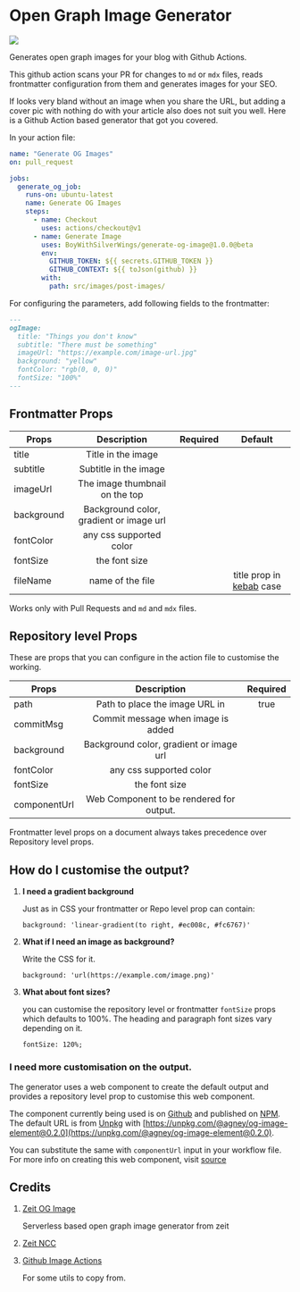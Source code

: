 # Open Graph Image Generator

![](https://github.com/BoyWithSilverWings/generate-og-image/workflows/Run%20tests/badge.svg)

Generates open graph images for your blog with Github Actions.

This github action scans your PR for changes to `md` or `mdx` files, reads frontmatter configuration from them and generates images for your SEO.

If looks very bland without an image when you share the URL, but adding a cover pic with nothing do with your article also does not suit you well. Here is a Github Action based generator that got you covered.

In your action file:

```yml
name: "Generate OG Images"
on: pull_request

jobs:
  generate_og_job:
    runs-on: ubuntu-latest
    name: Generate OG Images
    steps:
      - name: Checkout
        uses: actions/checkout@v1
      - name: Generate Image
        uses: BoyWithSilverWings/generate-og-image@1.0.0@beta
        env:
          GITHUB_TOKEN: ${{ secrets.GITHUB_TOKEN }}
          GITHUB_CONTEXT: ${{ toJson(github) }}
        with:
          path: src/images/post-images/
```

For configuring the parameters, add following fields to the frontmatter:

```md
---
ogImage:
  title: "Things you don't know"
  subtitle: "There must be something"
  imageUrl: "https://example.com/image-url.jpg"
  background: "yellow"
  fontColor: "rgb(0, 0, 0)"
  fontSize: "100%"
---
```

## Frontmatter Props

| Props      |               Description               | Required |                                Default                                |
| ---------- | :-------------------------------------: | :------: | :-------------------------------------------------------------------: |
| title      |           Title in the image            |          |                                                                       |
| subtitle   |          Subtitle in the image          |          |                                                                       |
| imageUrl   |     The image thumbnail on the top      |          |                                                                       |
| background | Background color, gradient or image url |          |                                                                       |
| fontColor  |         any css supported color         |          |                                                                       |
| fontSize   |              the font size              |          |                                                                       |
| fileName   |            name of the file             |          | title prop in [kebab](https://lodash.com/docs/4.17.15#kebabCase) case |

Works only with Pull Requests and `md` and `mdx` files.

## Repository level Props

These are props that you can configure in the action file to customise the working.

| Props        |               Description                | Required |
| ------------ | :--------------------------------------: | :------: |
| path         |      Path to place the image URL in      |   true   |
| commitMsg    |    Commit message when image is added    |          |
| background   | Background color, gradient or image url  |          |
| fontColor    |         any css supported color          |          |
| fontSize     |              the font size               |          |
| componentUrl | Web Component to be rendered for output. |          |

Frontmatter level props on a document always takes precedence over Repository level props.

## How do I customise the output?

1. **I need a gradient background**

   Just as in CSS your frontmatter or Repo level prop can contain:

   ```
   background: 'linear-gradient(to right, #ec008c, #fc6767)'
   ```

2. **What if I need an image as background?**

   Write the CSS for it.

   ```
   background: 'url(https://example.com/image.png)'
   ```

3. **What about font sizes?**

   you can customise the repository level or frontmatter `fontSize` props which defaults to 100%. The heading and paragraph font sizes vary depending on it.

   ```
   fontSize: 120%;
   ```

### I need more customisation on the output.

The generator uses a web component to create the default output and provides a repository level prop to customise this web component.

The component currently being used is on [Github](https://github.com/BoyWithSilverWings/og-image-element) and published on [NPM](https://www.npmjs.com/package/@agney/og-image-element). The default URL is from [Unpkg](https://unpkg.com/) with [https://unpkg.com/@agney/og-image-element@0.2.0](https://unpkg.com/@agney/og-image-element@0.2.0).

You can substitute the same with `componentUrl` input in your workflow file. For more info on creating this web component, visit [source](https://github.com/BoyWithSilverWings/generate-og-image/blob/304fd9aa0b21b01b0fdc8a3d1a63a19ffdc1840d/demo/test-file.jpg)

## Credits

1. [Zeit OG Image](https://github.com/zeit/og-image)

   Serverless based open graph image generator from zeit

2. [Zeit NCC](Compiler)

3. [Github Image Actions](https://github.com/calibreapp/image-actions)

   For some utils to copy from.
